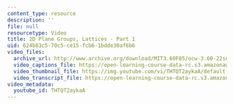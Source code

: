 ```yaml
---
content_type: resource
description: ''
file: null
resourcetype: Video
title: 2D Plane Groups, Lattices - Part 1
uid: 624b83c5-70c5-ce15-fcb6-1bdde30af6b6
video_files:
  archive_url: http://www.archive.org/download/MIT3.60F05/ocw-3.60-22sep2005-part1-220k.mp4
  video_captions_file: https://open-learning-course-data-rc.s3.amazonaws.com/3-60-symmetry-structure-and-tensor-properties-of-materials-fall-2005/eeb25d54171b5ea39b9b047777db0c78_THTQT2aykaA.vtt
  video_thumbnail_file: https://img.youtube.com/vi/THTQT2aykaA/default.jpg
  video_transcript_file: https://open-learning-course-data-rc.s3.amazonaws.com/3-60-symmetry-structure-and-tensor-properties-of-materials-fall-2005/5be6a34998cb641d45e4967be020e516_THTQT2aykaA.pdf
video_metadata:
  youtube_id: THTQT2aykaA
---
```


